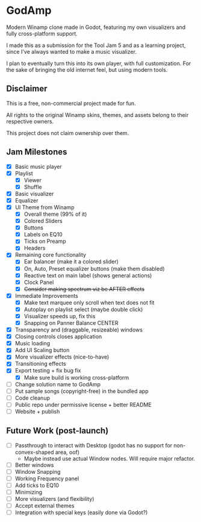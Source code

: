 # GodAmp

Modern Winamp clone made in Godot, featuring my own visualizers and fully cross-platform support.

I made this as a submission for the Tool Jam 5 and as a learning project, since I've always wanted to make a music visualizer.

I plan to eventually turn this into its own player, with full customization. For the sake of bringing the old internet feel, but using modern tools.

## Disclaimer
This is a free, non-commercial project made for fun.

All rights to the original Winamp skins, themes, and assets belong to their respective owners.

This project does not claim ownership over them.


## Jam Milestones
- [X] Basic music player
- [X] Playlist
  - [X] Viewer
  - [X] Shuffle
- [X] Basic visualizer
- [X] Equalizer
- [X] UI Theme from Winamp
  - [X] Overall theme (99% of it)
  - [X] Colored Sliders
  - [X] Buttons
  - [X] Labels on EQ10
  - [X] Ticks on Preamp
  - [X] Headers
- [X] Remaining core functionality
  - [X] Ear balancer (make it a colored slider)
  - [X] On, Auto, Preset equalizer buttons (make them disabled)
  - [X] Reactive text on main label (shows general actions)
  - [X] Clock Panel
  - [X] ~~Consider making spectrum viz be AFTER effects~~
- [X] Immediate Improvements
  - [X] Make text marquee only scroll when text does not fit
  - [X] Autoplay on playlist select (maybe double click)
  - [X] Visualizer speeds up, fix this
  - [X] Snapping on Panner Balance CENTER
- [X] Transparency and (draggable, resizeable) windows
- [X] Closing controls closes application
- [X] Music loading
- [X] Add UI Scaling button
- [X] More visualizer effects (nice-to-have)
- [X] Transitioning effects
- [X] Export testing + fix bug fix
  - [X] Make sure build is working cross-platform
- [ ] Change solution name to GodAmp
- [ ] Put sample songs (copyright-free) in the bundled app
- [ ] Code cleanup
- [ ] Public repo under permissive license + better README
- [ ] Website + publish

## Future Work (post-launch)
- [ ] Passthrough to interact with Desktop (godot has no support for non-convex-shaped area, oof)
  - Maybe instead use actual Window nodes. Will require major refactor.
- [ ] Better windows
- [ ] Window Snapping
- [ ] Working Frequency panel
- [ ] Add ticks to EQ10
- [ ] Minimizing
- [ ] More visualizers (and flexibility)
- [ ] Accept external themes
- [ ] Integration with special keys (easily done via Godot?)
